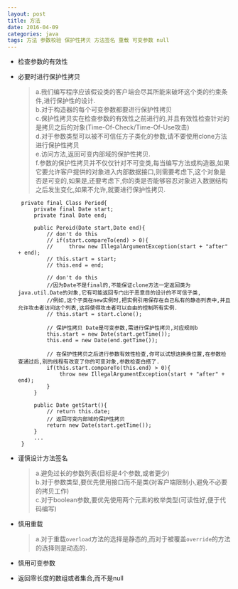 ```yaml
---
layout: post
title: 方法
date: 2016-04-09
categories: java
tags: 方法 参数校验 保护性拷贝 方法签名 重载 可变参数 null
---
```


*  检查参数的有效性

*  必要时进行保护性拷贝

    >   a.我们编写程序应该假设类的客户端会尽其所能来破坏这个类的约束条件,进行保护性的设计.    
    >   b.对于构造器的每个可变参数都要进行保护性拷贝  
    >   c.保护性拷贝实在检查参数的有效性之前进行的,并且有效性检查针对的是拷贝之后的对象(Time-Of-Check/Time-Of-Use攻击)     
    >   d.对于参数类型可以被不可信任方子类化的参数,请不要使用clone方法进行保护性拷贝   
    >   e.访问方法,返回可变内部域的保护性拷贝.    
    >   f.参数的保护性拷贝并不仅仅针对不可变类,每当编写方法或构造器,如果它要允许客户提供的对象进入内部数据接口,则需要考虑下,这个对象是否是可变的,如果是,还要考虑下,你的类是否能够容忍对象进入数据结构之后发生变化,如果不允许,就要进行保护性拷贝.
    
        private final Class Period{
            private final Date start;
            private final Date end;
            
            public Peroid(Date start,Date end){
                // don't do this
                // if(start.compareTo(end) > 0){
                //     throw new IllegalArgumentException(start + "after" + end);
                // this.start = start;
                // this.end = end;
                
                // don't do this  
                //因为Date不是final的,不能保证clone方法一定返回类为java.util.Date的对象,它有可能返回专门出于恶意目的设计的不可信子类,
                //例如,这个子类在new实例时,把实例引用保存在自己私有的静态列表中,并且允许攻击者访问这个列表,这将使得攻击者可以自由的控制所有实例.
                // this.start = start.clone();
                
                // 保护性拷贝 Date是可变参数,需进行保护性拷贝,对应规则b
                this.start = new Date(start.getTime());
                this.end = new Date(end.getTime());
                
                // 在保护性拷贝之后进行参数有效性检查,你可以试想这换换位置,在参数检查通过后,别的线程有改变了你的可变对象,参数检查白搭了.
                if(this.start.compareTo(this.end) > 0){
                    throw new IllegalArgumentException(start + "after" + end);
                }    
            }
                        
            public Date getStart(){
                // return this.date;
                // 返回可变内部域的保护性拷贝
                return new Date(start.getTime());
            }
            ...
        }    
    
*   谨慎设计方法签名

    >a.避免过长的参数列表(目标是4个参数,或者更少)    
    >b.对于参数类型,要优先使用接口而不是类(对客户端限制小,避免不必要的拷贝工作)      
    >c.对于boolean参数,要优先使用两个元素的枚举类型(可读性好,便于代码编写)  
    
*   慎用重载

    >a.对于重载`overload`方法的选择是静态的,而对于被覆盖`override`的方法的选择则是动态的.
    
*   慎用可变参数

*   返回零长度的数组或者集合,而不是null
       
